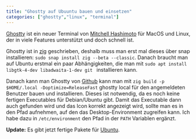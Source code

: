 ```yaml
---
title: "Ghostty auf Ubuuntu bauen und einsetzen"
categories: ["ghostty","linux", "terminal"]
---
```

[Ghostty](https://ghostty.org/) ist ein neuer Terminal von [Mitchell Hashimoto](https://mitchellh.com/) für MacOS und Linux, der in viele Features unterstützt und doch schnell ist.  

Ghostty ist in [zig](https://ziglang.org/) geschrieben, deshalb muss man erst mal dieses über snap installieren: `sudo snap install zig --beta --classic`. Danach braucht man auf Ubuntu erstmal ein paar Abhängigkeiten, die man mit `sudo apt install libgtk-4-dev libadwaita-1-dev git
` installieren kann. 

Danach kann man Ghostty von [Github](https://github.com/ghostty-org/ghostty) kann man mit `zig build -p $HOME/.local -Doptimize=ReleaseFast` ghostty local für den angemeldeten Benutzer bauen und installieren. Dieses ist notwendig, da es noch keine fertigen Executables für Debian/Ubuntu gibt. Damit das Executable dann auch gefunden wird und das Icon korrekt angezeigt wird, sollte man es in den Pfad aufnehmen, auf den das Desktop-Environment zugreifen kann. Ich habe dazu in `/etc/environment` den Pfad in der `PATH` Variablen ergänzt. 

**Update:** Es gibt jetzt fertige Pakete für [Ubuntu](https://github.com/mkasberg/ghostty-ubuntu).
